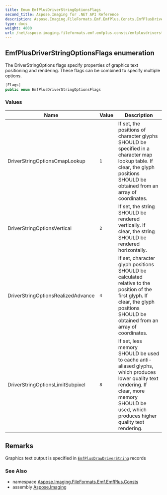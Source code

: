 ```yaml
---
title: Enum EmfPlusDriverStringOptionsFlags
second_title: Aspose.Imaging for .NET API Reference
description: Aspose.Imaging.FileFormats.Emf.EmfPlus.Consts.EmfPlusDriverStringOptionsFlags enum. The DriverStringOptions flags specify properties of graphics text positioning and rendering. These flags can be combined to specify multiple options
type: docs
weight: 4800
url: /net/aspose.imaging.fileformats.emf.emfplus.consts/emfplusdriverstringoptionsflags/
---
```

## EmfPlusDriverStringOptionsFlags enumeration

The DriverStringOptions flags specify properties of graphics text positioning and rendering. These flags can be combined to specify multiple options.

```csharp
[Flags]
public enum EmfPlusDriverStringOptionsFlags
```

### Values

| Name | Value | Description |
| --- | --- | --- |
| DriverStringOptionsCmapLookup | `1` | If set, the positions of character glyphs SHOULD be specified in a character map lookup table. If clear, the glyph positions SHOULD be obtained from an array of coordinates. |
| DriverStringOptionsVertical | `2` | If set, the string SHOULD be rendered vertically. If clear, the string SHOULD be rendered horizontally. |
| DriverStringOptionsRealizedAdvance | `4` | If set, character glyph positions SHOULD be calculated relative to the position of the first glyph. If clear, the glyph positions SHOULD be obtained from an array of coordinates. |
| DriverStringOptionsLimitSubpixel | `8` | If set, less memory SHOULD be used to cache anti-aliased glyphs, which produces lower quality text rendering. If clear, more memory SHOULD be used, which produces higher quality text rendering. |

## Remarks

Graphics text output is specified in [`EmfPlusDrawDriverString`](../../aspose.imaging.fileformats.emf.emfplus.records/emfplusdrawdriverstring/) records

### See Also

* namespace [Aspose.Imaging.FileFormats.Emf.EmfPlus.Consts](../../aspose.imaging.fileformats.emf.emfplus.consts/)
* assembly [Aspose.Imaging](../../)


